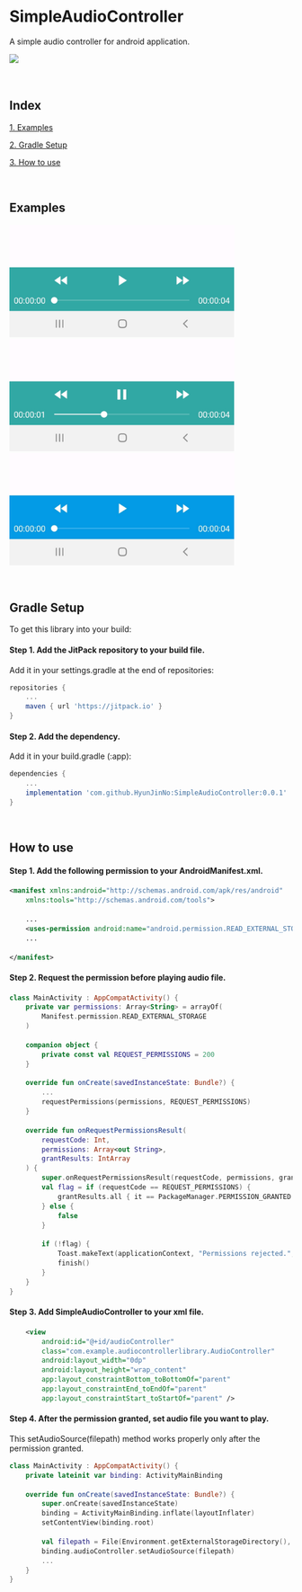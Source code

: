 # SimpleAudioController

A simple audio controller for android application.

[![](https://jitpack.io/v/HyunJinNo/SimpleAudioController.svg)](https://jitpack.io/#HyunJinNo/SimpleAudioController)

<br/>

## Index

[1. Examples](#examples)

[2. Gradle Setup](#gradle-setup)

[3. How to use](#how-to-use)

<br/>

## Examples

<img src="screenshots/Screenshot2.png" height="200"/> <img src="screenshots/Screenshot3.png" height="200"/>
<img src="screenshots/Screenshot1.png" height="200"/> 

<br/>

## Gradle Setup

To get this library into your build:

#### Step 1. Add the JitPack repository to your build file.

Add it in your settings.gradle at the end of repositories:

```gradle
repositories {
    ...
    maven { url 'https://jitpack.io' }
}
```

#### Step 2. Add the dependency.

Add it in your build.gradle (:app):

```gradle
dependencies {
    ...
    implementation 'com.github.HyunJinNo:SimpleAudioController:0.0.1'
}
```

<br/>

## How to use

#### Step 1. Add the following permission to your AndroidManifest.xml.

```xml
<manifest xmlns:android="http://schemas.android.com/apk/res/android"
    xmlns:tools="http://schemas.android.com/tools">

    ...
    <uses-permission android:name="android.permission.READ_EXTERNAL_STORAGE" />
    ...

</manifest>
```

#### Step 2. Request the permission before playing audio file.

```kotlin
class MainActivity : AppCompatActivity() {
    private var permissions: Array<String> = arrayOf(
        Manifest.permission.READ_EXTERNAL_STORAGE
    )

    companion object {
        private const val REQUEST_PERMISSIONS = 200
    }

    override fun onCreate(savedInstanceState: Bundle?) {
        ...
        requestPermissions(permissions, REQUEST_PERMISSIONS)
    }

    override fun onRequestPermissionsResult(
        requestCode: Int,
        permissions: Array<out String>,
        grantResults: IntArray
    ) {
        super.onRequestPermissionsResult(requestCode, permissions, grantResults)
        val flag = if (requestCode == REQUEST_PERMISSIONS) {
            grantResults.all { it == PackageManager.PERMISSION_GRANTED }
        } else {
            false
        }

        if (!flag) {
            Toast.makeText(applicationContext, "Permissions rejected.", Toast.LENGTH_SHORT).show()
            finish()
        }
    }
}
```

#### Step 3. Add SimpleAudioController to your xml file.

```xml
    <view
        android:id="@+id/audioController"
        class="com.example.audiocontrollerlibrary.AudioController"
        android:layout_width="0dp"
        android:layout_height="wrap_content"
        app:layout_constraintBottom_toBottomOf="parent"
        app:layout_constraintEnd_toEndOf="parent"
        app:layout_constraintStart_toStartOf="parent" />
```

#### Step 4. After the permission granted, set audio file you want to play.

This setAudioSource(filepath) method works properly only after the permission granted.

```kotlin
class MainActivity : AppCompatActivity() {
    private lateinit var binding: ActivityMainBinding

    override fun onCreate(savedInstanceState: Bundle?) {
        super.onCreate(savedInstanceState)
        binding = ActivityMainBinding.inflate(layoutInflater)
        setContentView(binding.root)

        val filepath = File(Environment.getExternalStorageDirectory(), "[Your Audio File]").absolutePath
        binding.audioController.setAudioSource(filepath)
        ...
    }
}
```
